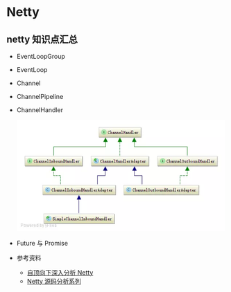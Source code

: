 # Netty

## netty 知识点汇总

- EventLoopGroup

- EventLoop

- Channel

- ChannelPipeline

- ChannelHandler

  ![avatar](./img/netty/ChannelHandler.jpg)

- Future 与 Promise

- 参考资料
  - [自顶向下深入分析 Netty](https://www.jianshu.com/p/a9bcd89553f5)
  - [Netty 源码分析系列](https://segmentfault.com/a/1190000007282789)

